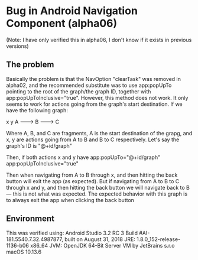 # Bug in Android Navigation Component (alpha06)
(Note: I have only verified this in alpha06, I don't know if it exists in
previous versions)

## The problem
Basically the problem is that the NavOption "clearTask" was removed in 
alpha02, and the recommended substitute was to use app:popUpTo pointing to
the root of the graph/the graph ID, together with app:popUpToInclusive="true".
However, this method does not work. It only seems to work for actions
going from the graph's start destination. If we have the following graph:

   x      y 
A ---> B ---> C

Where A, B, and C are fragments, A is the start destination of the grapg,
and x, y are actions going from A to B and B to C respectively. Let's say
the graph's ID is "@+id/graph"


Then, if both actions x and y have
	app:popUpTo="@+id/graph"
	app:popUpToInclusive="true"

Then when navigating from A to B through x, and then hitting the back button
will exit the app (as expected). But if navigating from A to B to C through
x and y, and then hitting the back button we will navigate back to B — this
is not what was expected. The expected behavior with this graph is to always
exit the app when clicking the back button

## Environment
This was verified using:
Android Studio 3.2 RC 3
Build #AI-181.5540.7.32.4987877, built on August 31, 2018
JRE: 1.8.0_152-release-1136-b06 x86_64
JVM: OpenJDK 64-Bit Server VM by JetBrains s.r.o
macOS 10.13.6
